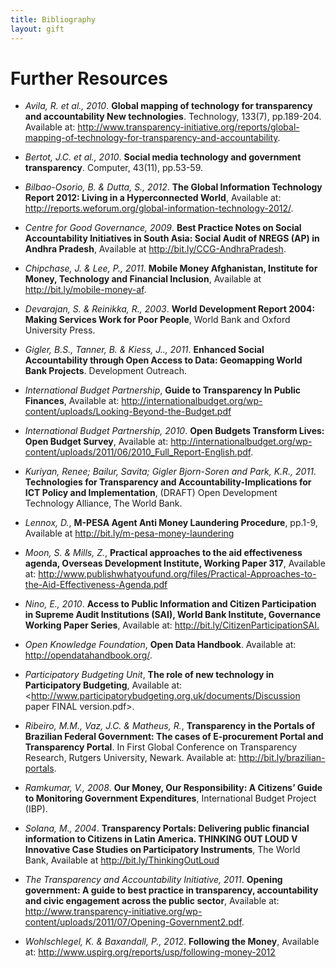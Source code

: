 ```yaml
---
title: Bibliography
layout: gift
---
```


# Further Resources

* *Avila, R. et al., 2010*. **Global mapping of technology for transparency and accountability New technologies**. Technology, 133(7), pp.189-204. Available at: <http://www.transparency-initiative.org/reports/global-mapping-of-technology-for-transparency-and-accountability>.

* *Bertot, J.C. et al., 2010*. **Social media technology and government transparency**. Computer, 43(11), pp.53-59.

* *Bilbao-Osorio, B. & Dutta, S., 2012*. **The Global Information Technology Report 2012: Living in a Hyperconnected World**, Available at: <http://reports.weforum.org/global-information-technology-2012/>.

* *Centre for Good Governance, 2009*. **Best Practice Notes on Social Accountability Initiatives in South Asia: Social Audit of NREGS (AP) in Andhra Pradesh**, Available at <http://bit.ly/CCG-AndhraPradesh>.

* *Chipchase, J. & Lee, P., 2011*. **Mobile Money Afghanistan, Institute for Money, Technology and Financial Inclusion**, Available at <http://bit.ly/mobile-money-af>.

* *Devarajan, S. & Reinikka, R., 2003*. **World Development Report 2004: Making Services Work for Poor People**, World Bank and Oxford University Press.

* *Gigler, B.S., Tanner, B. & Kiess, J.., 2011*. **Enhanced Social Accountability through Open Access to Data: Geomapping World Bank Projects**. Development Outreach.

* *International Budget Partnership*, **Guide to Transparency In Public Finances**, Available at: <http://internationalbudget.org/wp-content/uploads/Looking-Beyond-the-Budget.pdf>

* *International Budget Partnership, 2010*. **Open Budgets Transform Lives: Open Budget Survey**, Available at: <http://internationalbudget.org/wp-content/uploads/2011/06/2010_Full_Report-English.pdf>.

* *Kuriyan, Renee; Bailur, Savita; Gigler Bjorn-Soren and Park, K.R., 2011*. **Technologies for Transparency and Accountability-Implications for ICT Policy and Implementation**, (DRAFT) Open Development Technology Alliance, The World Bank.

* *Lennox, D.*, **M-PESA Agent Anti Money Laundering Procedure**, pp.1-9, Available at <http://bit.ly/m-pesa-money-laundering>

* *Moon, S. & Mills, Z.*, **Practical approaches to the aid effectiveness agenda, Overseas Development Institute, Working Paper 317**, Available at: <http://www.publishwhatyoufund.org/files/Practical-Approaches-to-the-Aid-Effectiveness-Agenda.pdf>

* *Nino, E., 2010*. **Access to Public Information and Citizen Participation in Supreme Audit Institutions (SAI), World Bank Institute, Governance Working Paper Series**, Available at: <http://bit.ly/CitizenParticipationSAI.>

* *Open Knowledge Foundation*, **Open Data Handbook**. Available at: <http://opendatahandbook.org/>.

* *Participatory Budgeting Unit*, **The role of new technology in Participatory Budgeting**, Available at: <http://www.participatorybudgeting.org.uk/documents/Discussion paper FINAL version.pdf>.

* *Ribeiro, M.M., Vaz, J.C. & Matheus, R.*, **Transparency in the Portals of Brazilian Federal Government: The cases of E-procurement Portal and Transparency Portal**. In First Global Conference on Transparency Research, Rutgers University, Newark. Available at: <http://bit.ly/brazilian-portals>.

* *Ramkumar, V., 2008*. **Our Money, Our Responsibility: A Citizens’ Guide to Monitoring Government Expenditures**, International Budget Project (IBP).

* *Solana, M., 2004*. **Transparency Portals: Delivering public financial information to Citizens in Latin America. THINKING OUT LOUD V Innovative Case Studies on Participatory Instruments**, The World Bank, Available at http://bit.ly/ThinkingOutLoud

* *The Transparency and Accountability Initiative, 2011*. **Opening government: A guide to best practice in transparency, accountability and civic engagement across the public sector**, Available at: http://www.transparency-initiative.org/wp-content/uploads/2011/07/Opening-Government2.pdf.

* *Wohlschlegel, K. & Baxandall, P., 2012*. **Following the Money**, Available at: http://www.uspirg.org/reports/usp/following-money-2012

